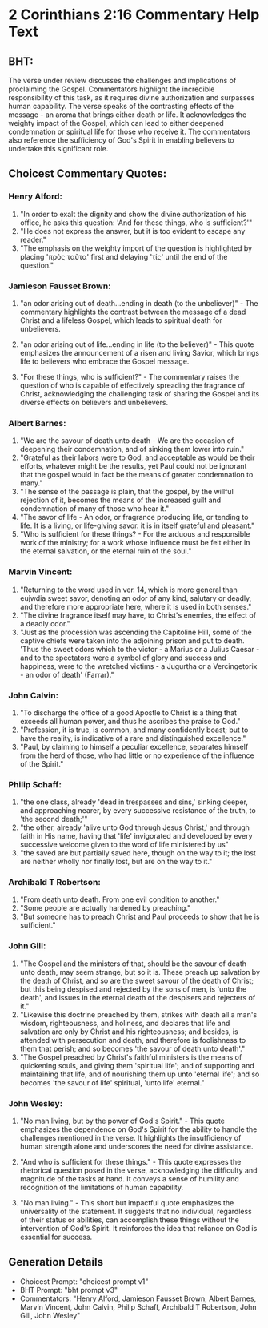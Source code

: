 # 2 Corinthians 2:16 Commentary Help Text

## BHT:
The verse under review discusses the challenges and implications of proclaiming the Gospel. Commentators highlight the incredible responsibility of this task, as it requires divine authorization and surpasses human capability. The verse speaks of the contrasting effects of the message - an aroma that brings either death or life. It acknowledges the weighty impact of the Gospel, which can lead to either deepened condemnation or spiritual life for those who receive it. The commentators also reference the sufficiency of God's Spirit in enabling believers to undertake this significant role.

## Choicest Commentary Quotes:
### Henry Alford:
1. "In order to exalt the dignity and show the divine authorization of his office, he asks this question: 'And for these things, who is sufficient?'" 
2. "He does not express the answer, but it is too evident to escape any reader." 
3. "The emphasis on the weighty import of the question is highlighted by placing 'πρὸς ταῦτα' first and delaying 'τίς' until the end of the question."

### Jamieson Fausset Brown:
1. "an odor arising out of death...ending in death (to the unbeliever)" - The commentary highlights the contrast between the message of a dead Christ and a lifeless Gospel, which leads to spiritual death for unbelievers.

2. "an odor arising out of life...ending in life (to the believer)" - This quote emphasizes the announcement of a risen and living Savior, which brings life to believers who embrace the Gospel message.

3. "For these things, who is sufficient?" - The commentary raises the question of who is capable of effectively spreading the fragrance of Christ, acknowledging the challenging task of sharing the Gospel and its diverse effects on believers and unbelievers.

### Albert Barnes:
1. "We are the savour of death unto death - We are the occasion of deepening their condemnation, and of sinking them lower into ruin."
2. "Grateful as their labors were to God, and acceptable as would be their efforts, whatever might be the results, yet Paul could not be ignorant that the gospel would in fact be the means of greater condemnation to many."
3. "The sense of the passage is plain, that the gospel, by the willful rejection of it, becomes the means of the increased guilt and condemnation of many of those who hear it."
4. "The savor of life - An odor, or fragrance producing life, or tending to life. It is a living, or life-giving savor. it is in itself grateful and pleasant."
5. "Who is sufficient for these things? - For the arduous and responsible work of the ministry; for a work whose influence must be felt either in the eternal salvation, or the eternal ruin of the soul."

### Marvin Vincent:
1. "Returning to the word used in ver. 14, which is more general than eujwdia sweet savor, denoting an odor of any kind, salutary or deadly, and therefore more appropriate here, where it is used in both senses."
2. "The divine fragrance itself may have, to Christ's enemies, the effect of a deadly odor."
3. "Just as the procession was ascending the Capitoline Hill, some of the captive chiefs were taken into the adjoining prison and put to death. 'Thus the sweet odors which to the victor - a Marius or a Julius Caesar - and to the spectators were a symbol of glory and success and happiness, were to the wretched victims - a Jugurtha or a Vercingetorix - an odor of death' (Farrar)."

### John Calvin:
1. "To discharge the office of a good Apostle to Christ is a thing that exceeds all human power, and thus he ascribes the praise to God."
2. "Profession, it is true, is common, and many confidently boast; but to have the reality, is indicative of a rare and distinguished excellence."
3. "Paul, by claiming to himself a peculiar excellence, separates himself from the herd of those, who had little or no experience of the influence of the Spirit."

### Philip Schaff:
1. "the one class, already 'dead in trespasses and sins,' sinking deeper, and approaching nearer, by every successive resistance of the truth, to 'the second death;'" 
2. "the other, already 'alive unto God through Jesus Christ,' and through faith in His name, having that 'life' invigorated and developed by every successive welcome given to the word of life ministered by us"
3. "the saved are but partially saved here, though on the way to it; the lost are neither wholly nor finally lost, but are on the way to it."

### Archibald T Robertson:
1. "From death unto death. From one evil condition to another."
2. "Some people are actually hardened by preaching."
3. "But someone has to preach Christ and Paul proceeds to show that he is sufficient."

### John Gill:
1. "The Gospel and the ministers of that, should be the savour of death unto death, may seem strange, but so it is. These preach up salvation by the death of Christ, and so are the sweet savour of the death of Christ; but this being despised and rejected by the sons of men, is 'unto the death', and issues in the eternal death of the despisers and rejecters of it."
2. "Likewise this doctrine preached by them, strikes with death all a man's wisdom, righteousness, and holiness, and declares that life and salvation are only by Christ and his righteousness; and besides, is attended with persecution and death, and therefore is foolishness to them that perish; and so becomes 'the savour of death unto death'."
3. "The Gospel preached by Christ's faithful ministers is the means of quickening souls, and giving them 'spiritual life'; and of supporting and maintaining that life, and of nourishing them up unto 'eternal life'; and so becomes 'the savour of life' spiritual, 'unto life' eternal."

### John Wesley:
1. "No man living, but by the power of God's Spirit." - This quote emphasizes the dependence on God's Spirit for the ability to handle the challenges mentioned in the verse. It highlights the insufficiency of human strength alone and underscores the need for divine assistance.

2. "And who is sufficient for these things." - This quote expresses the rhetorical question posed in the verse, acknowledging the difficulty and magnitude of the tasks at hand. It conveys a sense of humility and recognition of the limitations of human capability.

3. "No man living." - This short but impactful quote emphasizes the universality of the statement. It suggests that no individual, regardless of their status or abilities, can accomplish these things without the intervention of God's Spirit. It reinforces the idea that reliance on God is essential for success.


## Generation Details
- Choicest Prompt: "choicest prompt v1"
- BHT Prompt: "bht prompt v3"
- Commentators: "Henry Alford, Jamieson Fausset Brown, Albert Barnes, Marvin Vincent, John Calvin, Philip Schaff, Archibald T Robertson, John Gill, John Wesley"
